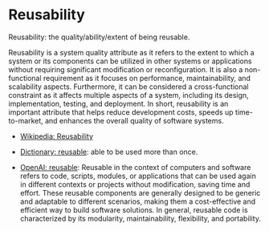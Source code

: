 # Reusability

Reusability: the quality/ability/extent of being reusable.

<span data-chatgpt-prompt="explain reusability (system quality attribute, cross-functional constraint, non-functional requirement)">Reusability is a system quality attribute as it refers to the extent to which a system or its components can be utilized in other systems or applications without requiring significant modification or reconfiguration. It is also a non-functional requirement as it focuses on performance, maintainability, and scalability aspects. Furthermore, it can be considered a cross-functional constraint as it affects multiple aspects of a system, including its design, implementation, testing, and deployment. In short, reusability is an important attribute that helps reduce development costs, speeds up time-to-market, and enhances the overall quality of software systems.</span>

* [Wikipedia: Reusability](https://wikipedia.org/wiki/Reusability)

* [Dictionary: reusable](https://www.dictionary.com/browse/reusable): able to be used more than once.

* [OpenAI: reusable](https:://openai.com): <span data-chatgpt-prompt="define reusable (computers and software)">Reusable in the context of computers and software refers to code, scripts, modules, or applications that can be used again in different contexts or projects without modification, saving time and effort. These reusable components are generally designed to be generic and adaptable to different scenarios, making them a cost-effective and efficient way to build software solutions. In general, reusable code is characterized by its modularity, maintainability, flexibility, and portability.</span>
